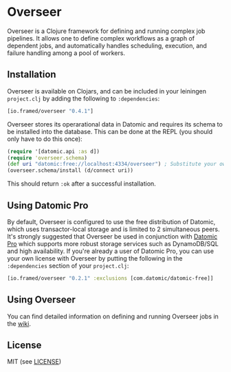 # Overseer

Overseer is a Clojure framework for defining and running complex job pipelines. It allows one to define complex workflows as a graph of dependent jobs, and automatically handles scheduling, execution, and failure handling among a pool of workers.

## Installation

Overseer is available on Clojars, and can be included in your leiningen `project.clj` by adding the following to `:dependencies`:

```clj
[io.framed/overseer "0.4.1"]
```

Overseer stores its operarational data in Datomic and requires its schema to be installed into the database. This can be done at the REPL (you should only have to do this once):

```clj
(require '[datomic.api :as d])
(require 'overseer.schema)
(def uri "datomic:free://localhost:4334/overseer") ; Substitute your own as necessary
(overseer.schema/install (d/connect uri))
```

This should return `:ok` after a successful installation.

## Using Datomic Pro
By default, Overseer is configured to use the free distribution of Datomic, which uses transactor-local storage and is limited to 2 simultaneous peers. It's strongly suggested that Overseer be used in conjunction with [Datomic Pro](http://www.datomic.com/pricing.html) which supports more robust storage services such as DynamoDB/SQL and high availability. If you're already a user of Datomic Pro, you can use your own license with Overseer by putting the following in the `:dependencies` section of your `project.clj`:

```clj
[io.framed/overseer "0.2.1" :exclusions [com.datomic/datomic-free]]
```

## Using Overseer
You can find detailed information on defining and running Overseer jobs in the [wiki](https://github.com/framed-data/overseer/wiki).

## License

MIT (see [LICENSE](https://github.com/framed-data/overseer/blob/master/LICENSE))
